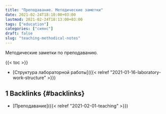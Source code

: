 ```yaml
---
title: "Преподавание. Методические заметки"
date: 2021-02-24T18:10:00+03:00
lastmod: 2021-02-24T18:13:00+03:00
tags: ["education"]
categories: ["сиянс"]
draft: false
slug: "teaching-methodical-notes"
---
```


Методические заметки по преподаванию.

<!--more-->

{{< toc >}}

-   [Структура лабораторной работы]({{< relref "2021-01-16-laboratory-work-structure" >}})


## <span class="section-num">1</span> Backlinks {#backlinks}

-   [Преподавание]({{< relref "2021-02-01-teaching" >}})
